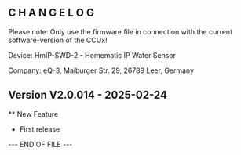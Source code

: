C H A N G E L O G
-----------------

Please note: Only use the firmware file in connection with the current software-version of the CCUx!

Device:      HmIP-SWD-2 - Homematic IP Water Sensor

Company:     eQ-3, Maiburger Str. 29, 26789 Leer, Germany



Version V2.0.014 - 2025-02-24
--------------------------------------------------------------

** New Feature
   * First release



--- END OF FILE ---
